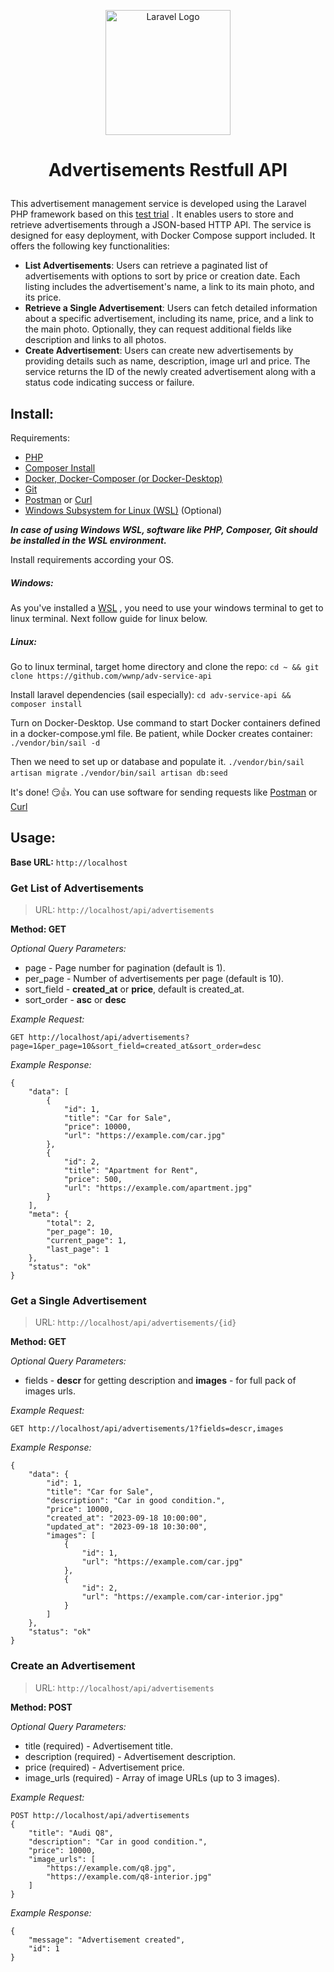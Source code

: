 
<p align="center"><img src="https://i.imgur.com/ePIhPeP.png" width="200" alt="Laravel Logo"></p>

# <p align="center">Advertisements Restfull API</p>

This advertisement management service is developed using the Laravel PHP framework based on this [test trial](https://github.com/avito-tech/adv-backend-trainee-assignment) . It enables users to store and retrieve advertisements through a JSON-based HTTP API. The service is designed for easy deployment, with Docker Compose support included. It offers the following key functionalities:

- **List Advertisements**: Users can retrieve a paginated list of advertisements with options to sort by price or creation date. Each listing includes the advertisement's name, a link to its main photo, and its price.
- **Retrieve a Single Advertisement**: Users can fetch detailed information about a specific advertisement, including its name, price, and a link to the main photo. Optionally, they can request additional fields like description and links to all photos.
- **Create Advertisement**: Users can create new advertisements by providing details such as name, description, image url and price. The service returns the ID of the newly created advertisement along with a status code indicating success or failure.

## Install:

Requirements:
 - [PHP](https://www.php.net/manual/en/install.php)
 - [Composer Install](https://getcomposer.org/doc/00-intro.md)
 - [Docker, Docker-Composer (or Docker-Desktop)](https://www.docker.com/get-started/)
 - [Git](https://git-scm.com/book/en/v2/Getting-Started-Installing-Git)
 - [Postman](https://www.postman.com/) or [Curl](https://curl.se/)
 - [Windows Subsystem for Linux (WSL)](https://learn.microsoft.com/en-us/windows/wsl/install) (Optional)

***In case of using Windows WSL, software like PHP, Composer, Git should be installed in the WSL environment.***


Install requirements according your OS.

##### Windows:
As you've installed a [WSL](https://learn.microsoft.com/en-us/windows/wsl/install) , you need to use your windows terminal to get to linux terminal. Next follow guide for linux below.


##### Linux:
Go to linux terminal, target home directory and clone the repo:
`cd ~ && git clone https://github.com/wwnp/adv-service-api` 

Install laravel dependencies (sail especially):
`cd adv-service-api && composer install`

Turn on Docker-Desktop. Use command to start Docker containers defined in a docker-compose.yml file. Be patient, while Docker creates container:
`./vendor/bin/sail -d`

Then we need to set up or database and populate it.
`./vendor/bin/sail artisan migrate`
`./vendor/bin/sail artisan db:seed`

<!-- TEMP -->
<!-- Set up sail  -->
<!-- `./vendor/bin/sail up` -->

It's done! :smirk::thumbsup:. You can use software for sending requests like [Postman](https://www.postman.com/) or [Curl](https://curl.se/)

## Usage:

**Base URL:**
`http://localhost`

### Get List of Advertisements
> URL: `http://localhost/api/advertisements`

**Method: GET**

*Optional Query Parameters:*
- page - Page number for pagination (default is 1).
- per_page - Number of advertisements per page (default is 10).
- sort_field - **created_at** or **price**, default is created_at.
- sort_order - **asc** or **desc**


*Example Request:*
```
GET http://localhost/api/advertisements?page=1&per_page=10&sort_field=created_at&sort_order=desc
```

*Example Response:*
```
{
    "data": [
        {
            "id": 1,
            "title": "Car for Sale",
            "price": 10000,
            "url": "https://example.com/car.jpg"
        },
        {
            "id": 2,
            "title": "Apartment for Rent",
            "price": 500,
            "url": "https://example.com/apartment.jpg"
        }
    ],
    "meta": {
        "total": 2,
        "per_page": 10,
        "current_page": 1,
        "last_page": 1
    },
    "status": "ok"
}
```


### Get a Single Advertisement
> URL: `http://localhost/api/advertisements/{id}`

**Method: GET**

*Optional Query Parameters:*
- fields - **descr** for getting description and **images** - for full pack of images urls.

*Example Request:*
```
GET http://localhost/api/advertisements/1?fields=descr,images
```

*Example Response:*
```
{
    "data": {
        "id": 1,
        "title": "Car for Sale",
        "description": "Car in good condition.",
        "price": 10000,
        "created_at": "2023-09-18 10:00:00",
        "updated_at": "2023-09-18 10:30:00",
        "images": [
            {
                "id": 1,
                "url": "https://example.com/car.jpg"
            },
            {
                "id": 2,
                "url": "https://example.com/car-interior.jpg"
            }
        ]
    },
    "status": "ok"
}

```


### Create an Advertisement
> URL: `http://localhost/api/advertisements`

**Method: POST**

*Optional Query Parameters:*
- title (required) - Advertisement title.
- description (required) - Advertisement description.
- price (required) - Advertisement price.
- image_urls (required) - Array of image URLs (up to 3 images).

*Example Request:*
```
POST http://localhost/api/advertisements
{
    "title": "Audi Q8",
    "description": "Car in good condition.",
    "price": 10000,
    "image_urls": [
        "https://example.com/q8.jpg",
        "https://example.com/q8-interior.jpg"
    ]
}
```

*Example Response:*
```
{
    "message": "Advertisement created",
    "id": 1
}

```
